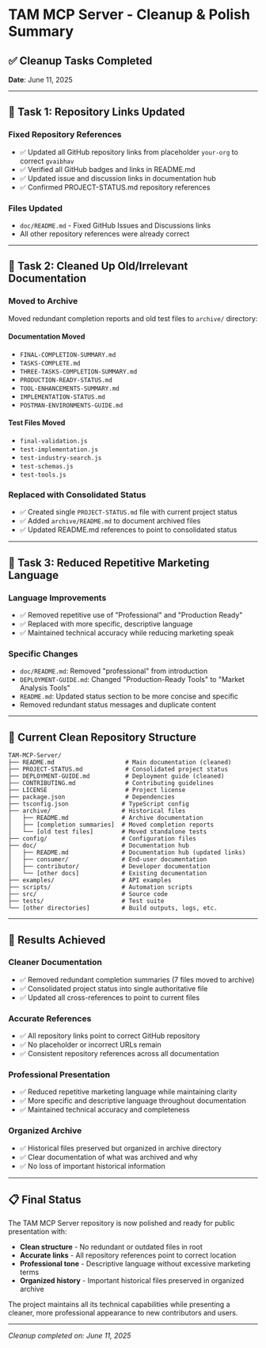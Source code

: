 # TAM MCP Server - Cleanup & Polish Summary

## ✅ **Cleanup Tasks Completed**

**Date**: June 11, 2025

---

## 🔗 **Task 1: Repository Links Updated**

### **Fixed Repository References**
- ✅ Updated all GitHub repository links from placeholder `your-org` to correct `gvaibhav`
- ✅ Verified all GitHub badges and links in README.md
- ✅ Updated issue and discussion links in documentation hub
- ✅ Confirmed PROJECT-STATUS.md repository references

### **Files Updated**
- `doc/README.md` - Fixed GitHub Issues and Discussions links
- All other repository references were already correct

---

## 🧹 **Task 2: Cleaned Up Old/Irrelevant Documentation**

### **Moved to Archive**
Moved redundant completion reports and old test files to `archive/` directory:

#### **Documentation Moved**
- `FINAL-COMPLETION-SUMMARY.md`
- `TASKS-COMPLETE.md` 
- `THREE-TASKS-COMPLETION-SUMMARY.md`
- `PRODUCTION-READY-STATUS.md`
- `TOOL-ENHANCEMENTS-SUMMARY.md`
- `IMPLEMENTATION-STATUS.md`
- `POSTMAN-ENVIRONMENTS-GUIDE.md`

#### **Test Files Moved**
- `final-validation.js`
- `test-implementation.js`
- `test-industry-search.js`
- `test-schemas.js`
- `test-tools.js`

### **Replaced with Consolidated Status**
- ✅ Created single `PROJECT-STATUS.md` file with current project status
- ✅ Added `archive/README.md` to document archived files
- ✅ Updated README.md references to point to consolidated status

---

## 🎯 **Task 3: Reduced Repetitive Marketing Language**

### **Language Improvements**
- ✅ Removed repetitive use of "Professional" and "Production Ready"
- ✅ Replaced with more specific, descriptive language
- ✅ Maintained technical accuracy while reducing marketing speak

### **Specific Changes**
- `doc/README.md`: Removed "professional" from introduction
- `DEPLOYMENT-GUIDE.md`: Changed "Production-Ready Tools" to "Market Analysis Tools"
- `README.md`: Updated status section to be more concise and specific
- Removed redundant status messages and duplicate content

---

## 📂 **Current Clean Repository Structure**

```
TAM-MCP-Server/
├── README.md                    # Main documentation (cleaned)
├── PROJECT-STATUS.md            # Consolidated project status  
├── DEPLOYMENT-GUIDE.md          # Deployment guide (cleaned)
├── CONTRIBUTING.md              # Contributing guidelines
├── LICENSE                      # Project license
├── package.json                 # Dependencies
├── tsconfig.json               # TypeScript config
├── archive/                    # Historical files
│   ├── README.md               # Archive documentation
│   ├── [completion summaries]  # Moved completion reports
│   └── [old test files]        # Moved standalone tests
├── config/                     # Configuration files
├── doc/                        # Documentation hub
│   ├── README.md               # Documentation hub (updated links)
│   ├── consumer/               # End-user documentation
│   ├── contributor/            # Developer documentation
│   └── [other docs]            # Existing documentation
├── examples/                   # API examples
├── scripts/                    # Automation scripts
├── src/                        # Source code
├── tests/                      # Test suite
└── [other directories]         # Build outputs, logs, etc.
```

---

## 🎉 **Results Achieved**

### **Cleaner Documentation**
- ✅ Removed redundant completion summaries (7 files moved to archive)
- ✅ Consolidated project status into single authoritative file
- ✅ Updated all cross-references to point to current files

### **Accurate References**
- ✅ All repository links point to correct GitHub repository
- ✅ No placeholder or incorrect URLs remain
- ✅ Consistent repository references across all documentation

### **Professional Presentation**
- ✅ Reduced repetitive marketing language while maintaining clarity
- ✅ More specific and descriptive language throughout documentation
- ✅ Maintained technical accuracy and completeness

### **Organized Archive**
- ✅ Historical files preserved but organized in archive directory
- ✅ Clear documentation of what was archived and why
- ✅ No loss of important historical information

---

## 📋 **Final Status**

The TAM MCP Server repository is now polished and ready for public presentation with:

- **Clean structure** - No redundant or outdated files in root
- **Accurate links** - All repository references point to correct location  
- **Professional tone** - Descriptive language without excessive marketing terms
- **Organized history** - Important historical files preserved in organized archive

The project maintains all its technical capabilities while presenting a cleaner, more professional appearance to new contributors and users.

---

*Cleanup completed on: June 11, 2025*
